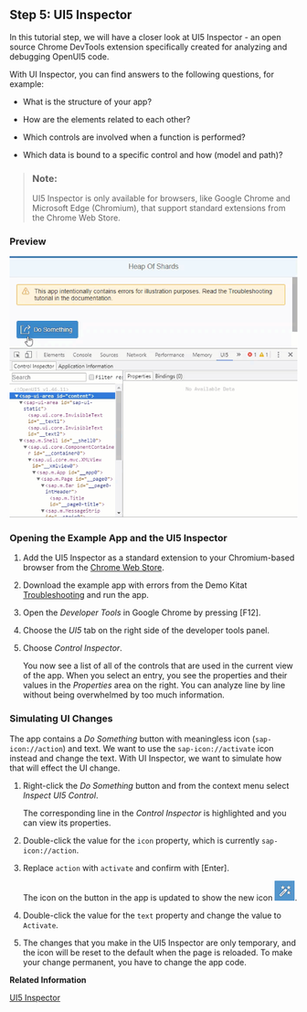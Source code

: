 <!-- loio76e789ea418a48a1a27916b63a30fb72 -->

## Step 5: UI5 Inspector

In this tutorial step, we will have a closer look at UI5 Inspector - an open source Chrome DevTools extension specifically created for analyzing and debugging OpenUI5 code.

With UI Inspector, you can find answers to the following questions, for example:

-   What is the structure of your app?

-   How are the elements related to each other?

-   Which controls are involved when a function is performed?

-   Which data is bound to a specific control and how \(model and path\)?


> ### Note:  
> UI5 Inspector is only available for browsers, like Google Chrome and Microsoft Edge \(Chromium\), that support standard extensions from the Chrome Web Store.



<a name="loio76e789ea418a48a1a27916b63a30fb72__section_z4x_bdk_b1b"/>

### Preview

![](images/loioe881330405e24b42b064ae6042d85b43_LowRes.gif)



### Opening the Example App and the UI5 Inspector

1.  Add the UI5 Inspector as a standard extension to your Chromium-based browser from the [Chrome Web Store](https://chrome.google.com/webstore/detail/ui5-inspector/bebecogbafbighhaildooiibipcnbngo?hl=en).

2.  Download the example app with errors from the Demo Kitat [Troubleshooting](https://ui5.sap.com/#/entity/sap.ui.core.tutorial.troubleshooting/sample/sap.ui.core.tutorial.troubleshooting.01) and run the app.

3.  Open the *Developer Tools* in Google Chrome by pressing [F12\].

4.  Choose the *UI5* tab on the right side of the developer tools panel.

5.  Choose *Control Inspector*.

    You now see a list of all of the controls that are used in the current view of the app. When you select an entry, you see the properties and their values in the *Properties* area on the right. You can analyze line by line without being overwhelmed by too much information.




<a name="loio76e789ea418a48a1a27916b63a30fb72__section_plg_ffk_b1b"/>

### Simulating UI Changes

The app contains a *Do Something* button with meaningless icon \(`sap-icon://action`\) and text. We want to use the `sap-icon://activate` icon instead and change the text. With UI Inspector, we want to simulate how that will effect the UI change.

1.  Right-click the *Do Something* button and from the context menu select *Inspect UI5 Control*.

    The corresponding line in the *Control Inspector* is highlighted and you can view its properties.

2.  Double-click the value for the `icon` property, which is currently `sap-icon://action`.

3.  Replace `action` with `activate` and confirm with [Enter\].

    The icon on the button in the app is updated to show the new icon ![Activate](images/loio997baba218974ca2888824f87d8b1af4_LowRes.png).

4.  Double-click the value for the `text` property and change the value to `Activate`.

5.  The changes that you make in the UI5 Inspector are only temporary, and the icon will be reset to the default when the page is reloaded. To make your change permanent, you have to change the app code.


**Related Information**  


[UI5 Inspector](../04_Essentials/ui5-inspector-b24e724.md "The UI5 Inspector is an open source Chrome DevTools extension that helps app developers to inspect, analyze, and support OpenUI5-based apps. It is supported for apps based on OpenUI5 version 1.28 and higher.")

